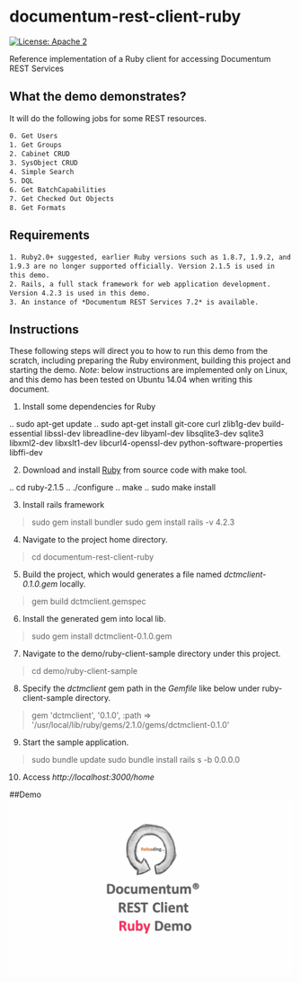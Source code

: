 # documentum-rest-client-ruby
[![License: Apache 2](https://img.shields.io/badge/license-Apache%202.0-brightgreen.svg)](http://www.apache.org/licenses/LICENSE-2.0)

Reference implementation of a Ruby client for accessing Documentum REST Services

## What the demo demonstrates?
It will do the following jobs for some REST resources.
```
0. Get Users
1. Get Groups
2. Cabinet CRUD
3. SysObject CRUD
4. Simple Search
5. DQL 
6. Get BatchCapabilities
7. Get Checked Out Objects
8. Get Formats
```

## Requirements
```
1. Ruby2.0+ suggested, earlier Ruby versions such as 1.8.7, 1.9.2, and 1.9.3 are no longer supported officially. Version 2.1.5 is used in this demo.
2. Rails, a full stack framework for web application development. Version 4.2.3 is used in this demo.
3. An instance of *Documentum REST Services 7.2* is available.
```

## Instructions  
These following steps will direct you to how to run this demo from the scratch, including preparing the Ruby environment, building this project and starting the demo.
*Note*: below instructions are implemented only on Linux, and this demo has been tested on Ubuntu 14.04 when writing this document. 

1. Install some dependencies for Ruby

.. sudo apt-get update
.. sudo apt-get install git-core curl zlib1g-dev build-essential libssl-dev libreadline-dev libyaml-dev libsqlite3-dev sqlite3 libxml2-dev libxslt1-dev libcurl4-openssl-dev python-software-properties libffi-dev

2. Download and install [Ruby](https://www.ruby-lang.org/en/downloads/) from source code with make tool.

.. cd ruby-2.1.5
.. ./configure
.. make
.. sudo make install
 
3. Install rails framework

>   sudo gem install bundler
>   sudo gem install rails -v 4.2.3

4. Navigate to the project home directory.

>   cd documentum-rest-client-ruby

5. Build the project, which would generates a file named *dctmclient-0.1.0.gem* locally.

>   gem build dctmclient.gemspec

6. Install the generated gem into local lib.

>   sudo gem install dctmclient-0.1.0.gem
 
7. Navigate to the demo/ruby-client-sample directory under this project.

>   cd demo/ruby-client-sample

8. Specify the *dctmclient* gem path in the *Gemfile* like below under ruby-client-sample directory.

>   gem 'dctmclient', '0.1.0', :path => '/usr/local/lib/ruby/gems/2.1.0/gems/dctmclient-0.1.0'

9. Start the sample application.

>   sudo bundle update
>   sudo bundle install
>   rails s -b 0.0.0.0

10. Access *http://localhost:3000/home*

##Demo
<img src="demo/ruby-demo.gif" width="1000">

